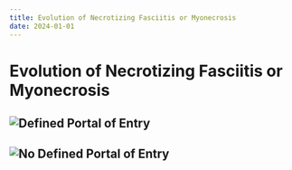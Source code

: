 ```yaml
---
title: Evolution of Necrotizing Fasciitis or Myonecrosis
date: 2024-01-01
---
```

# Evolution of Necrotizing Fasciitis or Myonecrosis

## ![Defined Portal of Entry](https://i.imgur.com/4aHTBxf.jpg)

## ![No Defined Portal of Entry](https://i.imgur.com/dyxiRgF.jpg)
